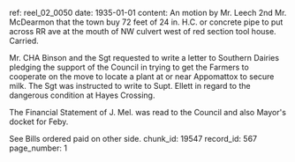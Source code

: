 ref: reel_02_0050
date: 1935-01-01
content: An motion by Mr. Leech 2nd Mr. McDearmon that the town buy 72 feet of 24 in. H.C. or concrete pipe to put across RR ave at the mouth of NW culvert west of red section tool house. Carried. 

Mr. CHA Binson and the Sgt requested to write a letter to Southern Dairies pledging the support of the Council in trying to get the Farmers to cooperate on the move to locate a plant at or near Appomattox to secure milk. The Sgt was instructed to write to Supt. Ellett in regard to the dangerous condition at Hayes Crossing. 

The Financial Statement of J. Mel. was read to the Council and also Mayor's docket for Feby. 

See Bills ordered paid on other side.
chunk_id: 19547
record_id: 567
page_number: 1

